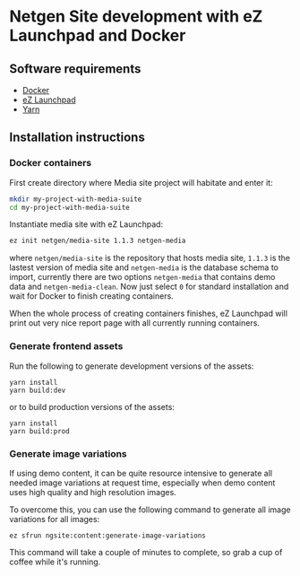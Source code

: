 Netgen Site development with eZ Launchpad and Docker
====================================================

Software requirements
---------------------

* [Docker](https://docs.docker.com/) 
* [eZ Launchpad](https://ezsystems.github.io/launchpad/)
* [Yarn](https://yarnpkg.com/en/)

Installation instructions
-------------------------

### Docker containers

First create directory where Media site project will habitate and enter it:

```bash
mkdir my-project-with-media-suite
cd my-project-with-media-suite
```

Instantiate media site with eZ Launchpad:

```bash
ez init netgen/media-site 1.1.3 netgen-media
```

where `netgen/media-site` is the repository that hosts media site, `1.1.3` is the lastest version of media site and `netgen-media` is the database schema to import, currently there are two options `netgen-media` that contains demo data and `netgen-media-clean`.
Now just select `0` for standard installation and wait for Docker to finish creating containers.

When the whole process of creating containers finishes, eZ Launchpad will print out very nice report page with all currently running containers.

### Generate frontend assets

Run the following to generate development versions of the assets:

```
yarn install
yarn build:dev
```

or to build production versions of the assets:

```
yarn install
yarn build:prod
```

### Generate image variations

If using demo content, it can be quite resource intensive to generate all needed image variations
at request time, especially when demo content uses high quality and high resolution images.

To overcome this, you can use the following command to generate all image variations for all images:

```
ez sfrun ngsite:content:generate-image-variations
```

This command will take a couple of minutes to complete, so grab a cup of coffee while it's running.
